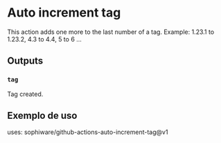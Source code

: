 # Auto increment tag

This action adds one more to the last number of a tag. Example: 1.23.1 to 1.23.2, 4.3 to 4.4, 5 to 6 ...

## Outputs

### `tag`

Tag created.

## Exemplo de uso

uses: sophiware/github-actions-auto-increment-tag@v1
